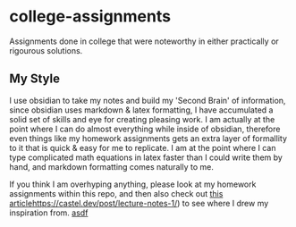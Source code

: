 # college-assignments
Assignments done in college that were noteworthy in either practically or rigourous solutions. 

## My Style

I use obsidian to take my notes and build my 'Second Brain' of information, since obsidian uses markdown & latex formatting, I have accumulated a solid set of skills and eye for creating pleasing work. I am actually at the point where I can do almost everything while inside of obsidian, therefore even things like my homework assignments gets an extra layer of formallity to it that is quick & easy for me to replicate. I am at the point where I can type complicated math equations in latex faster than I could write them by hand, and markdown formatting comes naturally to me. 

If you think I am overhyping anything, please look at my homework assignments within this repo, and then also check out [this article]([https://castel.dev/post/lecture-notes-1/])https://castel.dev/post/lecture-notes-1/) to see where I drew my inspiration from.
[asdf]([url](https://castel.dev/post/lecture-notes-1/)https://castel.dev/post/lecture-notes-1/)
